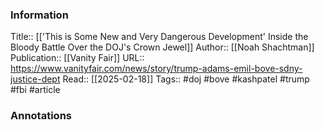 
### Information
Title:: [['This is Some New and Very Dangerous Development' Inside the Bloody Battle Over the DOJ's Crown Jewel]]
Author:: [[Noah Shachtman]]
Publication:: [[Vanity Fair]]
URL:: https://www.vanityfair.com/news/story/trump-adams-emil-bove-sdny-justice-dept
Read:: [[2025-02-18]]
Tags:: #doj #bove #kashpatel #trump #fbi 
#article

### Annotations
